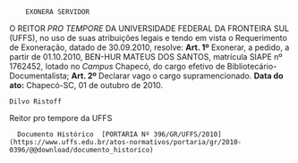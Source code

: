         EXONERA SERVIDOR  

 O REITOR *PRO TEMPORE*  DA UNIVERSIDADE FEDERAL DA FRONTEIRA SUL (UFFS), no uso de suas atribuições legais e tendo em vista o Requerimento de Exoneração, datado de 30.09.2010, resolve:   **Art. 1º**  Exonerar, a pedido, a partir de 01.10.2010, BEN-HUR MATEUS DOS SANTOS, matrícula SIAPE nº 1762452, lotado no *Campus*  Chapecó, do cargo efetivo de Bibliotecário-Documentalista;   **Art. 2º**  Declarar vago o cargo supramencionado.        **Data do ato:** Chapecó-SC, 01 de outubro de 2010.   
 

    Dilvo Ristoff   
 Reitor pro tempore da UFFS 

      Documento Histórico  [PORTARIA Nº 396/GR/UFFS/2010](https://www.uffs.edu.br/atos-normativos/portaria/gr/2010-0396/@@download/documento_historico)     
      